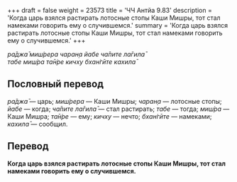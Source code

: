 +++
draft = false
weight = 23573
title = 'ЧЧ Антйа 9.83'
description = 'Когда царь взялся растирать лотосные стопы Каши Мишры, тот стал намеками говорить ему о случившемся.'
summary = 'Когда царь взялся растирать лотосные стопы Каши Мишры, тот стал намеками говорить ему о случившемся.'
+++

_ра̄джа̄ миш́рера чаран̣а йабе ча̄пите ла̄гила̄  
табе миш́ра та̄н̇ре кичху бхан̇гӣте кахила̄_

## Пословный перевод

_ра̄джа̄_ — царь; _миш́рера_ — Каши Мишры; _чаран̣а_ — лотосные стопы; _йабе_ — когда; _ча̄пите_ _ла̄гила̄_ — стал растирать; _табе_ — тогда; _миш́ра_ — Каши Мишра; _та̄н̇ре_ — ему; _кичху_ — нечто; _бхан̇гӣте_ — намеками; _кахила̄_ — сообщил.

## Перевод

**Когда царь взялся растирать лотосные стопы Каши Мишры, тот стал намеками говорить ему о случившемся.**
